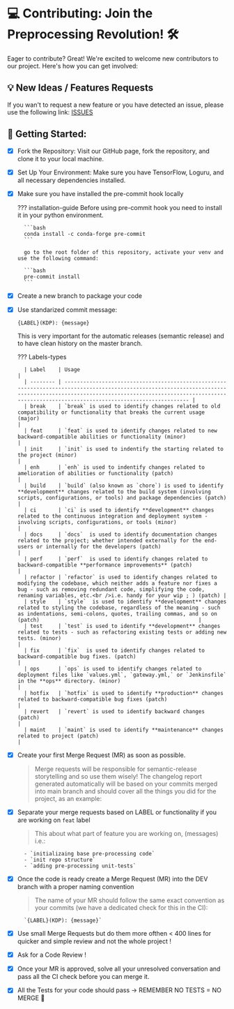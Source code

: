 # 💻 Contributing: Join the Preprocessing Revolution! 🛠️

Eager to contribute? Great! We're excited to welcome new contributors to our project. Here's how you can get involved:

## 💡 New Ideas / Features Requests

If you wan't to request a new feature or you have detected an issue, please use the following link:
[ISSUES](https://github.com/piotrlaczkowski/keras-data-processor/issues)

## 🚀 Getting Started:

- [x] Fork the Repository: Visit our GitHub page, fork the repository, and clone it to your local machine.

- [x] Set Up Your Environment: Make sure you have TensorFlow, Loguru, and all necessary dependencies installed.

- [x] Make sure you have installed the pre-commit hook locally

  ??? installation-guide
  Before using pre-commit hook you need to install it in your python environment.

        ```bash
        conda install -c conda-forge pre-commit
        ```

        go to the root folder of this repository, activate your venv and use the following command:

        ```bash
        pre-commit install
        ```

- [x] Create a new branch to package your code

- [x] Use standarized commit message:

  `{LABEL}(KDP): {message}`

  This is very important for the automatic releases (semantic release) and to have clean history on the master branch.

  ??? Labels-types

        | Label    | Usage                                                                                                                                                                                                                                             |
        | -------- | ------------------------------------------------------------------------------------------------------------------------------------------------------------------------------------------------------------------------------------------------- |
        | break    | `break` is used to identify changes related to old compatibility or functionality that breaks the current usage (major)                                                                                                                           |
        | feat     | `feat` is used to identify changes related to new backward-compatible abilities or functionality (minor)                                                                                                                                          |
        | init     | `init` is used to indentify the starting related to the project (minor)                                                                                                                                                                           |
        | enh      | `enh` is used to indentify changes related to amelioration of abilities or functionality (patch)                                                                                                                                                  |
        | build    | `build` (also known as `chore`) is used to identify **development** changes related to the build system (involving scripts, configurations, or tools) and package dependencies (patch)                                                            |
        | ci       | `ci` is used to identify **development** changes related to the continuous integration and deployment system - involving scripts, configurations, or tools (minor)                                                                                |
        | docs     | `docs`  is used to identify documentation changes related to the project; whether intended externally for the end-users or internally for the developers (patch)                                                                                  |
        | perf     | `perf`  is used to identify changes related to backward-compatible **performance improvements** (patch)                                                                                                                                           |
        | refactor | `refactor` is used to identify changes related to modifying the codebase, which neither adds a feature nor fixes a bug - such as removing redundant code, simplifying the code, renaming variables, etc.<br />i.e. handy for your wip ; ) (patch) |
        | style    | `style`  is used to identify **development** changes related to styling the codebase, regardless of the meaning - such as indentations, semi-colons, quotes, trailing commas, and so on (patch)                                                   |
        | test     | `test` is used to identify **development** changes related to tests - such as refactoring existing tests or adding new tests. (minor)                                                                                                             |
        | fix      | `fix`  is used to identify changes related to backward-compatible bug fixes. (patch)                                                                                                                                                              |
        | ops      | `ops` is used to identify changes related to deployment files like `values.yml`, `gateway.yml,` or `Jenkinsfile` in the **ops** directory. (minor)                                                                                                |
        | hotfix   | `hotfix` is used to identify **production** changes related to backward-compatible bug fixes (patch)                                                                                                                                              |
        | revert   | `revert` is used to identify backward changes (patch)                                                                                                                                                                                             |
        | maint    | `maint` is used to identify **maintenance** changes related to project (patch)                                                                                                                                                                    |

- [x] Create your first Merge Request (MR) as soon as possible.

  > Merge requests will be responsible for semantic-release storytelling and so use them wisely! The changelog report generated automatically will be based on your commits merged into main branch and should cover all the things you did for the project, as an example:

- [x] Separate your merge requests based on LABEL or functionality if you are working on `feat` label

  > This about what part of feature you are working on, (messages) i.e.:

        - `initializaing base pre-processing code`
        - `init repo structure`
        - `adding pre-processing unit-tests`

- [x] Once the code is ready create a Merge Request (MR) into the DEV branch with a proper naming convention

  > The name of your MR should follow the same exact convention as your commits (we have a dedicated check for this in the CI):

        `{LABEL}(KDP): {message}`

- [x] Use small Merge Requests but do them more ofthen < 400 lines for quicker and simple review and not the whole project !

- [x] Ask for a Code Review !

- [x] Once your MR is approved, solve all your unresolved conversation and pass all the CI check before you can merge it.

- [x] All the Tests for your code should pass -> REMEMBER NO TESTS = NO MERGE 🚨
